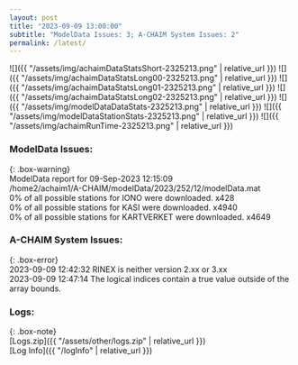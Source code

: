 ```yaml
---
layout: post
title: "2023-09-09 13:00:00"
subtitle: "ModelData Issues: 3; A-CHAIM System Issues: 2"
permalink: /latest/
---
```


![]({{ "/assets/img/achaimDataStatsShort-2325213.png" | relative_url }})
![]({{ "/assets/img/achaimDataStatsLong00-2325213.png" | relative_url }})
![]({{ "/assets/img/achaimDataStatsLong01-2325213.png" | relative_url }})
![]({{ "/assets/img/achaimDataStatsLong02-2325213.png" | relative_url }})
![]({{ "/assets/img/modelDataDataStats-2325213.png" | relative_url }})
![]({{ "/assets/img/modelDataStationStats-2325213.png" | relative_url }})
![]({{ "/assets/img/achaimRunTime-2325213.png" | relative_url }})


### ModelData Issues:  
  
{: .box-warning}  
 ModelData report for 09-Sep-2023 12:15:09   
 /home2/achaim1/A-CHAIM/modelData/2023/252/12/modelData.mat   
 0% of all possible stations for IONO were downloaded. x428   
 0% of all possible stations for KASI were downloaded. x4940   
 0% of all possible stations for KARTVERKET were downloaded. x4649   
  
### A-CHAIM System Issues:  
  
{: .box-error}  
2023-09-09 12:42:32 RINEX is neither version 2.xx or 3.xx  
2023-09-09 12:47:14 The logical indices contain a true value outside of the array bounds.  

### Logs:  
  
{: .box-note}  
[Logs.zip]({{ "/assets/other/logs.zip" | relative_url }})  
[Log Info]({{ "/logInfo" | relative_url }})  
